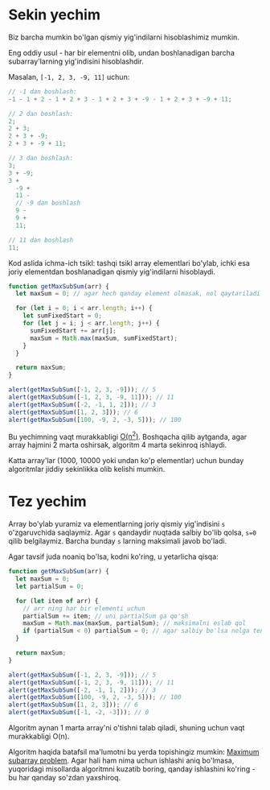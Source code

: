 # Sekin yechim

Biz barcha mumkin bo'lgan qismiy yig'indilarni hisoblashimiz mumkin.

Eng oddiy usul - har bir elementni olib, undan boshlanadigan barcha subarray'larning yig'indisini hisoblashdir.

Masalan, `[-1, 2, 3, -9, 11]` uchun:

```js no-beautify
// -1 dan boshlash:
-1 - 1 + 2 - 1 + 2 + 3 - 1 + 2 + 3 + -9 - 1 + 2 + 3 + -9 + 11;

// 2 dan boshlash:
2;
2 + 3;
2 + 3 + -9;
2 + 3 + -9 + 11;

// 3 dan boshlash:
3;
3 + -9;
3 +
  -9 +
  11 -
  // -9 dan boshlash
  9 -
  9 +
  11;

// 11 dan boshlash
11;
```

Kod aslida ichma-ich tsikl: tashqi tsikl array elementlari bo'ylab, ichki esa joriy elementdan boshlanadigan qismiy yig'indilarni hisoblaydi.

```js run
function getMaxSubSum(arr) {
  let maxSum = 0; // agar hech qanday element olmasak, nol qaytariladi

  for (let i = 0; i < arr.length; i++) {
    let sumFixedStart = 0;
    for (let j = i; j < arr.length; j++) {
      sumFixedStart += arr[j];
      maxSum = Math.max(maxSum, sumFixedStart);
    }
  }

  return maxSum;
}

alert(getMaxSubSum([-1, 2, 3, -9])); // 5
alert(getMaxSubSum([-1, 2, 3, -9, 11])); // 11
alert(getMaxSubSum([-2, -1, 1, 2])); // 3
alert(getMaxSubSum([1, 2, 3])); // 6
alert(getMaxSubSum([100, -9, 2, -3, 5])); // 100
```

Bu yechimning vaqt murakkabligi [O(n<sup>2</sup>)](https://en.wikipedia.org/wiki/Big_O_notation). Boshqacha qilib aytganda, agar array hajmini 2 marta oshirsak, algoritm 4 marta sekinroq ishlaydi.

Katta array'lar (1000, 10000 yoki undan ko'p elementlar) uchun bunday algoritmlar jiddiy sekinlikka olib kelishi mumkin.

# Tez yechim

Array bo'ylab yuramiz va elementlarning joriy qismiy yig'indisini `s` o'zgaruvchida saqlaymiz. Agar `s` qandaydir nuqtada salbiy bo'lib qolsa, `s=0` qilib belgilaymiz. Barcha bunday `s` larning maksimali javob bo'ladi.

Agar tavsif juda noaniq bo'lsa, kodni ko'ring, u yetarlicha qisqa:

```js run demo
function getMaxSubSum(arr) {
  let maxSum = 0;
  let partialSum = 0;

  for (let item of arr) {
    // arr ning har bir elementi uchun
    partialSum += item; // uni partialSum ga qo'sh
    maxSum = Math.max(maxSum, partialSum); // maksimalni eslab qol
    if (partialSum < 0) partialSum = 0; // agar salbiy bo'lsa nolga teng
  }

  return maxSum;
}

alert(getMaxSubSum([-1, 2, 3, -9])); // 5
alert(getMaxSubSum([-1, 2, 3, -9, 11])); // 11
alert(getMaxSubSum([-2, -1, 1, 2])); // 3
alert(getMaxSubSum([100, -9, 2, -3, 5])); // 100
alert(getMaxSubSum([1, 2, 3])); // 6
alert(getMaxSubSum([-1, -2, -3])); // 0
```

Algoritm aynan 1 marta array'ni o'tishni talab qiladi, shuning uchun vaqt murakkabligi O(n).

Algoritm haqida batafsil ma'lumotni bu yerda topishingiz mumkin: [Maximum subarray problem](http://en.wikipedia.org/wiki/Maximum_subarray_problem). Agar hali ham nima uchun ishlashi aniq bo'lmasa, yuqoridagi misollarda algoritmni kuzatib boring, qanday ishlashini ko'ring - bu har qanday so'zdan yaxshiroq.
